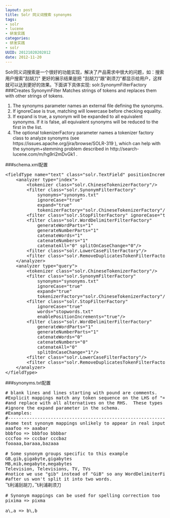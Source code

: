 ```yaml
---
layout: post
title: Solr 同义词搜索 synonyms
tags: 
- solr
- lucene
- 研发实践
categories:
- 研发实践
- solr 
UUID: 20121020202012
date: 2012-11-20
---
```


Solr同义词搜索是一个很好的功能实现，解决了产品需求中很大的问题，如：搜索用户搜索"刮胡刀" 更好的展示结果是把 "刮胡刀"跟"剃须刀"都显示给用户，这样就可以达到更好的效果。下面讲下具体实现:
solr.SynonymFilterFactory
###Creates SynonymFilter
Matches strings of tokens and replaces them with other strings of tokens.
<ol>
<li>The synonyms parameter names an external file defining the synonyms.</li>
<li>If ignoreCase is true, matching will lowercase before checking equality.</li>
<li>If expand is true, a synonym will be expanded to all equivalent synonyms. If it is false, all equivalent synonyms will be reduced to the first in the list.</li>
<li>The optional tokenizerFactory parameter names a tokenizer factory class to analyze synonyms (see https://issues.apache.org/jira/browse/SOLR-319 ), which can help with the synonym+stemming problem described in http://search-lucene.com/m/hg9ri2mDvGk1 .</li>
</ol>

###schema.xml配置
<pre id="xml">
&lt;fieldType name="text" class="solr.TextField" positionIncrementGap="100"&gt;  
    &lt;analyzer type="index"&gt;  
        &lt;tokenizer class="solr.ChineseTokenizerFactory"/&gt;  
        &lt;filter class="solr.SynonymFilterFactory" 
            synonyms="synonyms.txt" 
            ignoreCase="true" 
            expand="true" 
            tokenizerFactory="solr.ChineseTokenizerFactory"/&gt; 
        &lt;filter class="solr.StopFilterFactory" ignoreCase="true" words="stopwords.txt" enablePositionIncrements="true" /&gt;  
        &lt;filter class="solr.WordDelimiterFilterFactory" 
            generateWordParts="1" 
            generateNumberParts="1"   
            catenateWords="1" 
            catenateNumbers="1" 
            catenateAll="0" splitOnCaseChange="0"/&gt;  
        &lt;filter class="solr.LowerCaseFilterFactory"/&gt;  
        &lt;filter class="solr.RemoveDuplicatesTokenFilterFactory"/&gt;
    &lt;/analyzer&gt;  
    &lt;analyzer type="query"&gt;  
        &lt;tokenizer class="solr.ChineseTokenizerFactory"/&gt;  
        &lt;filter class="solr.SynonymFilterFactory"
            synonyms="synonyms.txt" 
            ignoreCase="true"   
            expand="true" 
            tokenizerFactory="solr.ChineseTokenizerFactory"/&gt;  
        &lt;filter class="solr.StopFilterFactory" 
            ignoreCase="true" 
            words="stopwords.txt" 
            enablePositionIncrements="true"/&gt;  
        &lt;filter class="solr.WordDelimiterFilterFactory" 
            generateWordParts="1" 
            generateNumberParts="1"  
            catenateWords="0" 
            catenateNumbers="0" 
            catenateAll="0" 
            splitOnCaseChange="1"/&gt;  
        &lt;filter class="solr.LowerCaseFilterFactory"/&gt;  
        &lt;filter class="solr.RemoveDuplicatesTokenFilterFactory"/&gt;  
    &lt;/analyzer&gt;  
&lt;/fieldType&gt;
</pre>

###synonyms.txt配置
<pre>
# blank lines and lines starting with pound are comments.  
#Explicit mappings match any token sequence on the LHS of "=>"
#and replace with all alternatives on the RHS.  These types of mappings  
#ignore the expand parameter in the schema.  
#Examples:  
#-----------------------------------------------------------------------  
#some test synonym mappings unlikely to appear in real input text  
aaafoo => aaabar  
bbbfoo => bbbfoo bbbbar  
cccfoo => cccbar cccbaz  
fooaaa,baraaa,bazaaa  

# Some synonym groups specific to this example  
GB,gib,gigabyte,gigabytes  
MB,mib,megabyte,megabytes  
Television, Televisions, TV, TVs   
#notice we use "gib" instead of "GiB" so any WordDelimiterFilter coming  
#after us won't split it into two words.  
飞利浦刮胡刀,飞利浦剃须刀  

# Synonym mappings can be used for spelling correction too  
pixima => pixma  

a\,a => b\,b  
</pre>

